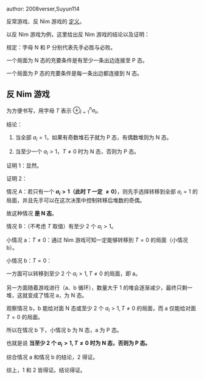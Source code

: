 author: 2008verser,Suyun114

反常游戏、反 Nim 游戏的 [定义](./intro.md#反常游戏)。

以反 Nim 游戏为例，这里给出反 Nim 游戏的结论以及证明：

规定：字母 N 和 P 分别代表先手必胜与必败。

一个局面为 N 态的充要条件是有至少一条出边连接至 P 态。

一个局面为 P 态的充要条件是每一条出边都连接到 N 态。

## 反 Nim 游戏

为方便书写，用字母 $T$ 表示 $\oplus_{i=1}^{n}a_{i}$。

结论：

1.  当全部 $a_{i}=1$，如果有奇数堆石子就为 P 态，有偶数堆则为 N 态。

2.  当至少一个 $a_{i}>1$，$T\neq 0$ 时为 N 态，否则为 P 态。

证明 1：显然。

证明 2：

情况 A：若只有一个 **$a_{i}>1$（此时 $T$ 一定 $\neq 0$）**，则先手选择转移到全部 $a_{i}=1$ 的局面，并且先手可以在这次决策中控制转移后堆数的奇偶。

故这种情况 **是 N 态**。

情况 B：（不考虑 $T$ 取值）有至少 2 个 $a_{i}>1$。

小情况 a：$T\neq 0$：通过 Nim 游戏可知一定能够转移到 $T=0$ 的局面（小情况 b）。

小情况 b：$T=0$：

一方面可以转移到至少 2 个 $a_{i}>1,T\neq 0$ 的局面，即 a。

另一方面随着游戏进行（a、b 循环），数量大于 1 的堆会逐渐减少，最终只剩一堆，这就变成了情况 a，为 N 态。

观察情况 b，b 能给对面 N 态或至少 2 个 $a_{i}>1,T\neq 0$ 的局面，而 a 仅能给对面 $T=0$ 的局面。

所以在情况 b 下，小情况 b 为 N 态，a 为 P 态。

也就是说 **当至少 2 个 $a_{i}>1,T\neq 0$ 时为 N 态，否则为 P 态。**

综合情况 a 和情况 b 的结论，2 得证。

综上，1 和 2 皆得证。结论得证。
